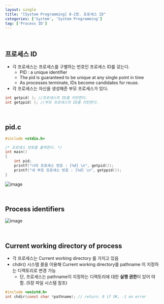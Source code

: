 ```yaml
---
layout: single
title: "[System Programming] 8-2장. 프로세스 ID"
categories: ['System', 'System Programming']
tag: ['Process ID']
---
```


<br>

## 프로세스 ID

- 각 프로세스는 프로세스를 구별하는 번호인 프로세스 ID를 갖는다. 
  - PID : a unique identifier 
  - The pid is guaranteed to be unique at any single point in time 
  - As processes terminate, IDs become candidates for reuse. 
- 각 프로세스는 자신을 생성해준 부모 프로세스가 있다.

```c
int getpid( ); //프로세스의 ID를 리턴한다.
int getppid( ); //부모 프로세스의 ID를 리턴한다. 
```



<br>

## pid.c

```c
#include <stdio.h>

/* 프로세스 번호를 출력한다. */
int main()
{
    int pid;
    printf("나의 프로세스 번호 : [%d] \n", getpid());
    printf("내 부모 프로세스 번호 : [%d] \n", getppid());
}
```

![image](https://user-images.githubusercontent.com/79521972/167991887-a27e4077-0c5b-4ee3-980d-16355a3e210d.png)



<br>

## Process identifiers

![image](https://user-images.githubusercontent.com/79521972/167991918-a18226f1-fe2a-43b2-b706-a46e0bb745d8.png)



<br>

## Current working directory of process

- 각 프로세스는 Current working directory 를 가지고 있음 
- chdir() 시스템 콜을 이용해 Current working directory를 pathname 이 지정하는 디렉토리로 변경 가능 
  - 단, 프로세스는 pathname이 지정하는 디렉토리에 대한 **실행 권한**이 있어 야 함. (5장 파일 시스템 참조)

```c
#include <unistd.h>
int chdir(const char *pathname); // return: 0 if OK, -1 on error
```























